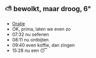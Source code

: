 ##  ⛅ bewolkt, maar droog, 6°
- [Oratie](https://u.pcloud.link/publink/show?code=XZObXLVZNpG48kKzh44ns1UAcDcfUYo5MiMy)
- OK, prima, laten we even zo
- 07:32 nu oefenen
- 08:11 nu ontbijten
- 09:40 even koffie, dan zingen
- 15:28 nu een 😴